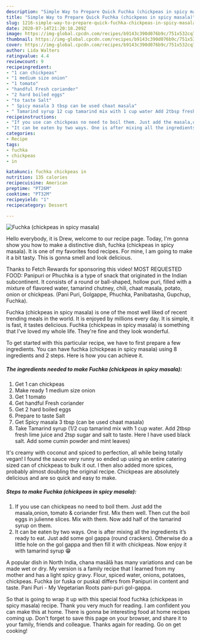 ```yaml
---
description: "Simple Way to Prepare Quick Fuchka (chickpeas in spicy masala)"
title: "Simple Way to Prepare Quick Fuchka (chickpeas in spicy masala)"
slug: 1216-simple-way-to-prepare-quick-fuchka-chickpeas-in-spicy-masala
date: 2020-07-14T21:20:18.209Z
image: https://img-global.cpcdn.com/recipes/b9143c390d076b9c/751x532cq70/fuchka-chickpeas-in-spicy-masala-recipe-main-photo.jpg
thumbnail: https://img-global.cpcdn.com/recipes/b9143c390d076b9c/751x532cq70/fuchka-chickpeas-in-spicy-masala-recipe-main-photo.jpg
cover: https://img-global.cpcdn.com/recipes/b9143c390d076b9c/751x532cq70/fuchka-chickpeas-in-spicy-masala-recipe-main-photo.jpg
author: Lida Walters
ratingvalue: 4.4
reviewcount: 9
recipeingredient:
- "1 can chickpeas"
- "1 medium size onion"
- "1 tomato"
- "handful Fresh coriander"
- "2 hard boiled eggs"
- "to taste Salt"
- " Spicy masala 3 tbsp can be used chaat masala"
- " Tamarind syrup 12 cup tamarind mix with 1 cup water Add 2tbsp fresh lime juice and 2tsp sugar and salt to taste Here I have used black salt Add some cumin powder and mint leaves"
recipeinstructions:
- "If you use can chickpeas no need to boil them. Just add the masala,onion, tomato &amp; coriander first. Mix them well. Then cut the boil eggs in julienne slices. Mix with them. Now add half of the tamarind syrup on them."
- "It can be eaten by two ways. One is after mixing all the ingredients it’s ready to eat. Just add some gol gappa (round crackers). Otherwise do a little hole on the gol gappa and then fill it with chickpeas. Now enjoy it with tamarind syrup 😁"
categories:
- Recipe
tags:
- fuchka
- chickpeas
- in

katakunci: fuchka chickpeas in 
nutrition: 135 calories
recipecuisine: American
preptime: "PT26M"
cooktime: "PT32M"
recipeyield: "1"
recipecategory: Dessert

---
```



![Fuchka (chickpeas in spicy masala)](https://img-global.cpcdn.com/recipes/b9143c390d076b9c/751x532cq70/fuchka-chickpeas-in-spicy-masala-recipe-main-photo.jpg)

Hello everybody, it is Drew, welcome to our recipe page. Today, I'm gonna show you how to make a distinctive dish, fuchka (chickpeas in spicy masala). It is one of my favorites food recipes. For mine, I am going to make it a bit tasty. This is gonna smell and look delicious.

Thanks to Fetch Rewards for sponsoring this video! MOST REQUESTED FOOD: Panipuri or Phuchka is a type of snack that originated in the Indian subcontinent. It consists of a round or ball-shaped, hollow puri, filled with a mixture of flavored water, tamarind chutney, chili, chaat masala, potato, onion or chickpeas. (Pani Puri, Golgappe, Phuchka, Panibatasha, Gupchup, Fuchka).

Fuchka (chickpeas in spicy masala) is one of the most well liked of recent trending meals in the world. It is enjoyed by millions every day. It is simple, it is fast, it tastes delicious. Fuchka (chickpeas in spicy masala) is something that I've loved my whole life. They're fine and they look wonderful.


To get started with this particular recipe, we have to first prepare a few ingredients. You can have fuchka (chickpeas in spicy masala) using 8 ingredients and 2 steps. Here is how you can achieve it.

<!--inarticleads1-->

##### The ingredients needed to make Fuchka (chickpeas in spicy masala):

1. Get 1 can chickpeas
1. Make ready 1 medium size onion
1. Get 1 tomato
1. Get handful Fresh coriander
1. Get 2 hard boiled eggs
1. Prepare to taste Salt
1. Get  Spicy masala 3 tbsp (can be used chaat masala)
1. Take  Tamarind syrup (1/2 cup tamarind mix with 1 cup water. Add 2tbsp fresh lime juice and 2tsp sugar and salt to taste. Here I have used black salt. Add some cumin powder and mint leaves)


It&#39;s creamy with coconut and spiced to perfection, all while being totally vegan! I found the sauce very runny so ended up using an entire catering sized can of chickpeas to bulk it out. I then also added more spices, probably almost doubling the original recipe. Chickpeas are absolutely delicious and are so quick and easy to make. 

<!--inarticleads2-->

##### Steps to make Fuchka (chickpeas in spicy masala):

1. If you use can chickpeas no need to boil them. Just add the masala,onion, tomato &amp; coriander first. Mix them well. Then cut the boil eggs in julienne slices. Mix with them. Now add half of the tamarind syrup on them.
1. It can be eaten by two ways. One is after mixing all the ingredients it’s ready to eat. Just add some gol gappa (round crackers). Otherwise do a little hole on the gol gappa and then fill it with chickpeas. Now enjoy it with tamarind syrup 😁


A popular dish in North India, chana masālā has many variations and can be made wet or dry. My version is a family recipe that I learned from my mother and has a light spicy gravy. Flour, spiced water, onions, potatoes, chickpeas. Fuchka (or fuska or puska) differs from Panipuri in content and taste. Pani Puri - My Vegetarian Roots pani-puri gol-gappa. 

So that is going to wrap it up with this special food fuchka (chickpeas in spicy masala) recipe. Thank you very much for reading. I am confident you can make this at home. There is gonna be interesting food at home recipes coming up. Don't forget to save this page on your browser, and share it to your family, friends and colleague. Thanks again for reading. Go on get cooking!
